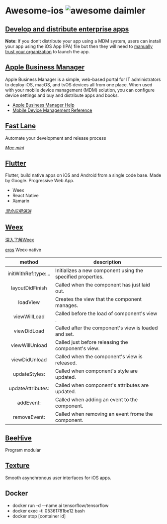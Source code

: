 # Awesome-ios ![awesome daimler](https://camo.githubusercontent.com/ae03d607d055407da33fc72f9d4683ebee49f890/68747470733a2f2f6a617977636a6c6f76652e6769746875622e696f2f73622f69636f2f617765736f6d652e737667)

## [Develop and distribute enterprise apps](https://help.apple.com/xcode/mac/current/#/devba5e7054d)
**Note**: If you don’t distribute your app using a MDM system, users can install your app using the iOS App (IPA) file but then they will need to [manually trust your organization](https://help.apple.com/xcode/mac/current/#/dev96a12fb84) to launch the app.
## [Apple Business Manager](https://www.apple.com/business/it/)
Apple Business Manager is a simple, web-based portal for IT administrators to deploy iOS, macOS, and tvOS devices all from one place. When used with your mobile device management (MDM) solution, you can configure device settings and buy and distribute apps and books. 

* [Apple Business Manager Help](https://help.apple.com/businessmanager/)
* [Mobile Device Management Reference](https://help.apple.com/deployment/mdm/)

## [Fast Lane](https://fastlane.tools/)
Automate your development and release process

*[Mac mini](https://www.apple.com/cn/mac-mini/)*

## [Flutter](https://flutter.io/)
Flutter, build native apps on iOS and Android from a single code base. Made by Google. Progressive Web App.
* Weex
* React Native
* Xamarin


*[混合应用演进](https://juejin.im/post/5b189fc9f265da6e326c5104)*

## [Weex](http://weex.apache.org/cn/guide/)
[深入了解Weex](https://juejin.im/post/5b18a03ce51d45069d2263e3)

[eros](https://github.com/bmfe/eros) Weex-native


|        method        | description                              |
| :------------------: | ---------------------------------------- |
| initWithRef:type:... | Initializes a new component using the specified  properties. |
|   layoutDidFinish    | Called when the component has just laid out. |
|       loadView       | Creates the view that the component manages. |
|     viewWillLoad     | Called before the load of component's view . |
|     viewDidLoad      | Called after the component's view is loaded and set. |
|    viewWillUnload    | Called just before releasing the component's view. |
|    viewDidUnload     | Called when the component's view is released. |
|    updateStyles:     | Called when component's style are updated. |
|  updateAttributes:   | Called when component's attributes are updated. |
|      addEvent:       | Called when adding an event to the component. |
|     removeEvent:     | Called when removing an event frome the component. |

## [BeeHive](https://github.com/alibaba/BeeHive/)
Program modular

## [Texture](https://github.com/TextureGroup/Texture)
Smooth asynchronous user interfaces for iOS apps.

## Docker 

* docker run -d --name ai tensorflow/tensorflow
* docker exec -ti 05361781be12 bash
* docker stop [container id]